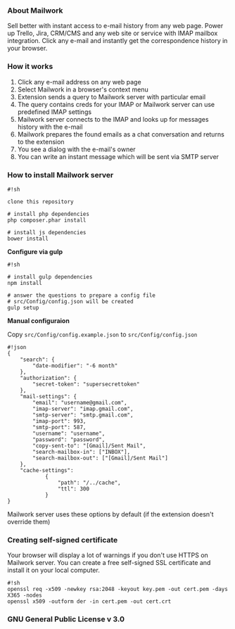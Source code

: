 ### About Mailwork ###
Sell better with instant access to e-mail history from any web page.
Power up Trello, Jira, CRM/CMS and any web site or service with IMAP mailbox integration. Click any e-mail and instantly get the correspondence history in your browser.

### How it works ###
1. Click any e-mail address on any web page
2. Select Mailwork in a browser's context menu
3. Extension sends a query to Mailwork server with particular email
4. The query contains creds for your IMAP or Mailwork server can use predefined IMAP settings
5. Mailwork server connects to the IMAP and looks up for messages history with the e-mail
6. Mailwork prepares the found emails as a chat conversation and returns to the extension
7. You see a dialog with the e-mail's owner
8. You can write an instant message which will be sent via SMTP server

### How to install Mailwork server ###


```
#!sh

clone this repository

# install php dependencies
php composer.phar install

# install js dependencies
bower install

```

**Configure via gulp**

```
#!sh

# install gulp dependencies
npm install

# answer the questions to prepare a config file
# src/Config/config.json will be created
gulp setup

```

**Manual configuraion**

Copy `src/Config/config.example.json` to `src/Config/config.json`

```
#!json
{
    "search": {
        "date-modifier": "-6 month"
    },
    "authorization": {
        "secret-token": "supersecrettoken"
    },
    "mail-settings": {
        "email": "username@gmail.com",
        "imap-server": "imap.gmail.com",
        "smtp-server": "smtp.gmail.com",
        "imap-port": 993,
        "smtp-port": 587,
        "username": "username",
        "password": "password",
        "copy-sent-to": "[Gmail]/Sent Mail",
        "search-mailbox-in": ["INBOX"],
        "search-mailbox-out": ["[Gmail]/Sent Mail"]
    },
    "cache-settings":
            {
                "path": "/../cache",
                "ttl": 300
            }
}
```

Mailwork server uses these options by default (if the extension doesn't override them) 


### Creating self-signed certificate ###

Your browser will display a lot of warnings if you don't use HTTPS on Mailwork server.
You can create a free self-signed SSL certificate and install it on your local computer.

```
#!sh
openssl req -x509 -newkey rsa:2048 -keyout key.pem -out cert.pem -days X365 -nodes
openssl x509 -outform der -in cert.pem -out cert.crt
```

### GNU General Public License v 3.0 ###